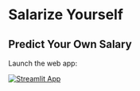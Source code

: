# Salarize Yourself
## Predict Your Own Salary

Launch the web app:

[![Streamlit App](https://static.streamlit.io/badges/streamlit_badge_black_white.svg)](https://salarize-yourself.streamlit.app/)
